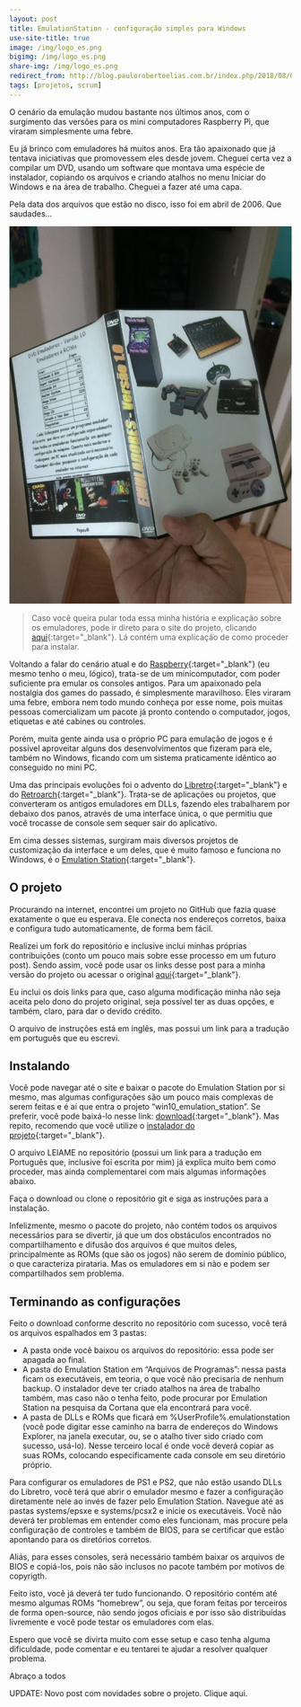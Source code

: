 ```yaml
---
layout: post
title: EmulationStation - configuração simples para Windows
use-site-title: true
image: /img/logo_es.png
bigimg: /img/logo_es.png
share-img: /img/logo_es.png
redirect_from: http://blog.paulorobertoelias.com.br/index.php/2018/08/08/automatizacao-de-intalacoes/
tags: [projetos, scrum]
---
```


O cenário da emulação mudou bastante nos últimos anos, com o surgimento das versões para os mini computadores Raspberry Pi, que viraram simplesmente uma febre.

Eu já brinco com emuladores há muitos anos. Era tão apaixonado que já tentava iniciativas que promovessem eles desde jovem. Cheguei certa vez a compilar um DVD, usando um software que montava uma espécie de instalador, copiando os arquivos e criando atalhos no menu Iniciar do Windows e na área de trabalho. Cheguei a fazer até uma capa.

Pela data dos arquivos que estão no disco, isso foi em abril de 2006. Que saudades…

![dvd](../img/dvd_emuladores-768x1024.jpg)

> Caso você queira pular toda essa minha história e explicação sobre os emuladores, pode ir direto para o site do projeto, clicando [aqui](https://prelias.github.io/win10_emulation_station/){:target="_blank"}. Lá contém uma explicação de como proceder para instalar.

Voltando a falar do cenário atual e do [Raspberry](https://pt.wikipedia.org/wiki/Raspberry_Pi){:target="_blank"} (eu mesmo tenho o meu, lógico), trata-se de um minicomputador, com poder suficiente pra emular os consoles antigos.  Para um apaixonado pela nostalgia dos games do passado, é simplesmente maravilhoso. Eles viraram uma febre, embora nem todo mundo conheça por esse nome, pois muitas pessoas comercializam um pacote já pronto contendo o computador, jogos, etiquetas e até cabines ou controles.

Porém, muita gente ainda usa o próprio PC para emulação de jogos e é possível aproveitar alguns dos desenvolvimentos que fizeram para ele, também no Windows, ficando com um sistema praticamente idêntico ao conseguido no mini PC.

Uma das principais evoluções foi o advento do [Libretro](https://www.libretro.com/){:target="_blank"} e do [Retroarch](http://www.retroarch.com/){:target="_blank"}. Trata-se de aplicações ou projetos, que converteram os antigos emuladores em DLLs, fazendo eles trabalharem por debaixo dos panos, através de uma interface única, o que permitiu que você trocasse de console sem sequer sair do aplicativo.

Em cima desses sistemas, surgiram mais diversos projetos de customização da interface e um deles, que é muito famoso e funciona no Windows, é o [Emulation Station](https://emulationstation.org/){:target="_blank"}.

## O projeto

Procurando na internet, encontrei um projeto no GitHub que fazia quase exatamente o que eu esperava. Ele conecta nos endereços corretos, baixa e configura tudo automaticamente, de forma bem fácil.

Realizei um fork do repositório e inclusive inclui minhas próprias contribuições (conto um pouco mais sobre esse processo em um futuro post). Sendo assim, você pode usar os links desse post para a minha versão do projeto ou acessar o original [aqui](https://github.com/Francommit/win10_emulation_station){:target="_blank"}.

Eu inclui os dois links para que, caso alguma modificação minha não seja aceita pelo dono do projeto original, seja possível ter as duas opções, e também, claro, para dar o devido crédito.

O arquivo de instruções está em inglês, mas possui um link para a tradução em português que eu escrevi.

## Instalando

Você pode navegar até o site e baixar o pacote do Emulation Station por si mesmo, mas algumas configurações são um pouco mais complexas de serem feitas e é aí que entra o projeto “win10_emulation_station”.  Se preferir, você pode baixá-lo nesse link: [download](https://github.com/PRElias/win10_emulation_station/tree/choco-auto-install){:target="_blank"}. Mas repito, recomendo que você utilize o [instalador do projeto](https://github.com/PRElias/win10_emulation_station/tree/choco-auto-install){:target="_blank"}.

O arquivo LEIAME no repositório (possui um link para a tradução em Português que, inclusive foi escrita por mim) já explica muito bem como proceder, mas ainda complementarei com mais algumas informações abaixo.

Faça o download ou clone o repositório git e siga as instruções para a instalação.

Infelizmente, mesmo o pacote do projeto, não contém todos os arquivos necessários para se divertir, já que um dos obstáculos encontrados no compartilhamento e difusão dos arquivos é que muitos deles, principalmente as ROMs (que são os jogos) não serem de domínio público, o que caracteriza pirataria. Mas os emuladores em si não e podem ser compartilhados sem problema.

## Terminando as configurações

Feito o download conforme descrito no repositório com sucesso, você terá os arquivos espalhados em 3 pastas:

- A pasta onde você baixou os arquivos do repositório: essa pode ser apagada ao final.
- A pasta do Emulation Station em “Arquivos de Programas”: nessa pasta ficam os executáveis, em teoria, o que você não precisaria de nenhum backup. O instalador deve ter criado atalhos na área de trabalho também, mas caso não o tenha feito, pode procurar por Emulation Station na pesquisa da Cortana que ela encontrará para você.
- A pasta de DLLs e ROMs que ficará em %UserProfile%\.emulationstation (você pode digitar esse caminho na barra de endereços do Windows Explorer, na janela executar, ou, se o atalho tiver sido criado com sucesso, usá-lo).
Nesse terceiro local é onde você deverá copiar as suas ROMs, colocando especificamente cada console em seu diretório próprio.

Para configurar os emuladores de PS1 e PS2, que não estão usando DLLs do Libretro, você terá que abrir o emulador mesmo e fazer a configuração diretamente nele ao invés de fazer pelo Emulation Station. Navegue até as pastas systems/epsxe e systems/pcsx2 e inicie os executáveis. Você não deverá ter problemas em entender como eles funcionam, mas procure pela configuração de controles e também de BIOS, para se certificar que estão apontando para os diretórios corretos.

Aliás, para esses consoles, será necessário também baixar os arquivos de BIOS e copiá-los, pois não são inclusos no pacote também por motivos de copyrigth.

Feito isto, você já deverá ter tudo funcionando. O repositório contém até mesmo algumas ROMs “homebrew”, ou seja, que foram feitas por terceiros de forma open-source, não sendo jogos oficiais e por isso são distribuídas livremente e você pode testar os emuladores com elas.

Espero que você se divirta muito com esse setup e caso tenha alguma dificuldade, pode comentar e eu tentarei te ajudar a resolver qualquer problema.

Abraço a todos

UPDATE: Novo post com novidades sobre o projeto. Clique aqui.
